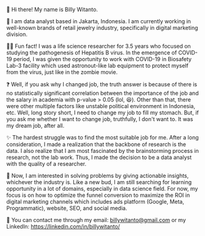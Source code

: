 👋 Hi there! My name is Billy Witanto.

💼 I am data analyst based in Jakarta, Indonesia. I am currently working in well-known brands of retail jewelry industry, specifically in digital marketing division.

👨‍🔬 Fun fact! I was a life science researcher for 3.5 years who focused on studying the pathogenesis of Hepatitis B virus. In the emergence of COVID-19 period, I was given the opportunity to work with COVID-19 in Biosafety Lab-3 facility which used astronout-like lab equipment to protect myself from the virus, just like in the zombie movie. 

❓ Well, if you ask why I changed job, the truth answer is because of there is no statistically significant correlation between the importance of the job and the salary in academia with p-value > 0.05 (lol, 😆). Other than that, there were other multiple factors like unstable political environment in Indonesia, etc. Well, long story short, I need to change my job to fill my stomach. But, if you ask me whether I want to change job, truthfully, I don't want to. It was my dream job, after all. 

✨ The hardest struggle was to find the most suitable job for me. After a long consideration, I made a realization that the backbone of research is the data. I also realize that I am most fascinated by the brainstorming process in research, not the lab work. Thus, I made the decision to be a data analyst with the quality of a researcher.

🌱 Now, I am interested in solving problems by giving actionable insights, whichever the industry is. Like a new bud, I am still searching for learning opportunity in a lot of domains, especially in data science field. For now, my focus is on how to optimize the funnel conversion to maximize the ROI in digital marketing channels which includes ads platform (Google, Meta, Programmatic), website, SEO, and social media.

🔗 You can contact me through my email: billywitanto@gmail.com or my LinkedIn: https://linkedin.com/in/billywitanto/

<!--
**b1llywitant0/b1llywitant0** is a ✨ _special_ ✨ repository because its `README.md` (this file) appears on your GitHub profile.

Here are some ideas to get you started:

- 🔭 I’m currently working on ...
- 🌱 I’m currently learning ...
- 👯 I’m looking to collaborate on ...
- 🤔 I’m looking for help with ...
- 💬 Ask me about ...
- 📫 How to reach me: ...
- 😄 Pronouns: ...
- ⚡ Fun fact: ...
-->
